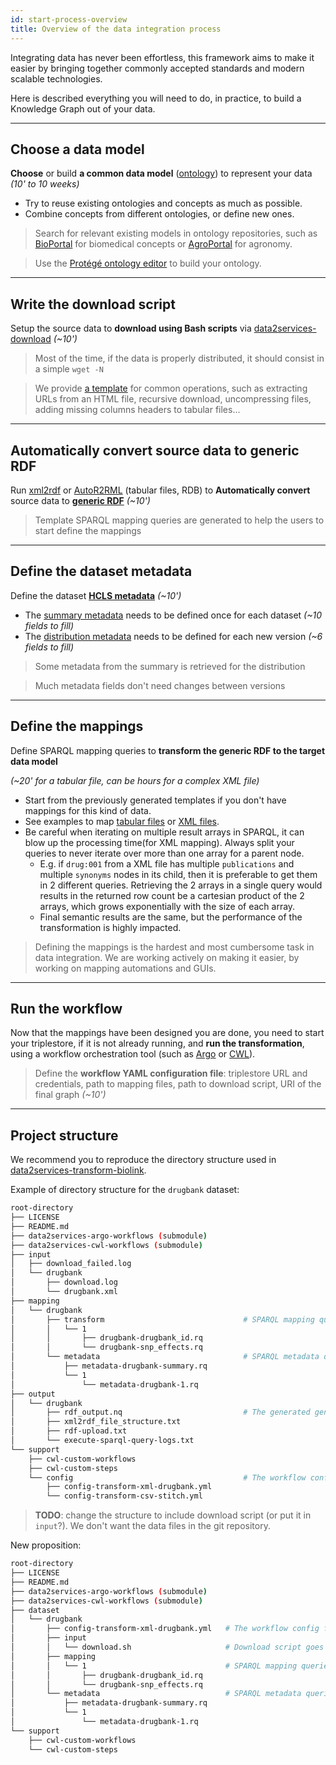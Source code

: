 ```yaml
---
id: start-process-overview
title: Overview of the data integration process
---
```



Integrating data has never been effortless, this framework aims to make it easier by bringing together commonly accepted standards and modern scalable technologies.

Here is described everything you will need to do, in practice, to build a Knowledge Graph out of your data.

---

## Choose a data model

**Choose** or build **a common data model** ([ontology](https://www.w3.org/standards/semanticweb/ontology)) to represent your data *(10' to 10 weeks)*

* Try to reuse existing ontologies and concepts as much as possible.
* Combine concepts from different ontologies, or define new ones.

> Search for relevant existing models in ontology repositories, such as [BioPortal](https://bioportal.bioontology.org/recommender) for biomedical concepts or [AgroPortal](http://agroportal.lirmm.fr/recommender) for agronomy.

> Use the [Protégé ontology editor](https://protege.stanford.edu/) to build your ontology.

---

## Write the download script

Setup the source data to **download using Bash scripts** via [data2services-download](https://github.com/MaastrichtU-IDS/data2services-download) *(~10')*

> Most of the time, if the data is properly distributed, it should consist in a simple `wget -N` 

> We provide [a template](https://github.com/MaastrichtU-IDS/data2services-download/blob/master/datasets/TEMPLATE/download.sh) for common operations, such as extracting URLs from an HTML file, recursive download, uncompressing files, adding missing columns headers to tabular files...

---

## Automatically convert source data to generic RDF

Run [xml2rdf](https://github.com/MaastrichtU-IDS/xml2rdf) or [AutoR2RML](https://github.com/MaastrichtU-IDS/AutoR2RML) (tabular files, RDB) to **Automatically convert** source data to [**generic RDF**](https://raw.githubusercontent.com/MaastrichtU-IDS/data2services-transform-biolink/master/output/stitch-sample/rdf_output.nq) *(~10')*

> Template SPARQL mapping queries are generated to help the users to start define the mappings

---

## Define the dataset metadata

Define the dataset [**HCLS metadata**](https://www.w3.org/TR/hcls-dataset/) *(~10')*

* The [summary metadata](https://github.com/MaastrichtU-IDS/data2services-transform-biolink/blob/master/mapping/drugbank/metadata/1/metadata-drugbank-summary.rq) needs to be defined once for each dataset *(~10 fields to fill)*
* The [distribution metadata](https://github.com/MaastrichtU-IDS/data2services-transform-biolink/blob/master/mapping/drugbank/metadata/1/metadata-drugbank-1.rq) needs to be defined for each new version *(~6 fields to fill)*

> Some metadata from the summary is retrieved for the distribution

> Much metadata fields don't need changes between versions

---

## Define the mappings

Define SPARQL mapping queries to **transform the generic RDF to the target data model** 

*(~20' for a tabular file, can be hours for a complex XML file)*

* Start from the previously generated templates if you don't have mappings for this kind of data.
* See examples to map [tabular files](https://github.com/MaastrichtU-IDS/data2services-transform-biolink/blob/master/mapping/stitch/transform/1/insert-stitch.rq) or [XML files](https://github.com/MaastrichtU-IDS/data2services-transform-biolink/tree/master/mapping/drugbank/transform/1).
* Be careful when iterating on multiple result arrays in SPARQL, it can blow up the processing time(for XML mapping). Always split your queries to never iterate over more than one array for a parent node.
  * E.g. if `drug:001` from a XML file has multiple `publications` and multiple `synonyms` nodes in its child, then it is preferable to get them in 2 different queries. Retrieving the 2 arrays in a single query would results in the returned row count be a cartesian product of the 2 arrays, which grows exponentially with the size of each array.
  * Final semantic results are the same, but the performance of the transformation is highly impacted.

>  Defining the mappings is the hardest and most cumbersome task in data integration. We are working actively on making it easier, by working on mapping automations and GUIs. 

---

## Run the workflow

Now that the mappings have been designed you are done, you need to start your triplestore, if it is not already running, and **run the transformation**, using a workflow orchestration tool (such as [Argo](https://argoproj.github.io/argo/) or [CWL](https://www.commonwl.org/)).

> Define the **workflow YAML configuration file**: triplestore URL and credentials, path to mapping files, path to download script, URI of the final graph *(~10')*

---

## Project structure

We recommend you to reproduce the directory structure used in [data2services-transform-biolink](https://github.com/MaastrichtU-IDS/data2services-transform-biolink).

Example of directory structure for the `drugbank` dataset:

```bash
root-directory
├── LICENSE
├── README.md
├── data2services-argo-workflows (submodule)
├── data2services-cwl-workflows (submodule)
├── input
│   ├── download_failed.log
│   └── drugbank
│       ├── download.log
│       └── drugbank.xml
├── mapping
│   └── drugbank
│       ├── transform								# SPARQL mapping queries goes here 
│       │   └── 1
│       │       ├── drugbank-drugbank_id.rq
│       │       └── drugbank-snp_effects.rq
│       └── metadata								# SPARQL metadata queries goes here 
│           ├── metadata-drugbank-summary.rq
│           └── 1
│               └── metadata-drugbank-1.rq
├── output
│   └── drugbank
│       ├── rdf_output.nq							# The generated generic RDF
│       ├── xml2rdf_file_structure.txt
│       ├── rdf-upload.txt
│       └── execute-sparql-query-logs.txt
└── support
    ├── cwl-custom-workflows
    ├── cwl-custom-steps
    └── config										# The workflow config file 
        ├── config-transform-xml-drugbank.yml
        └── config-transform-csv-stitch.yml
```

> **TODO**: change the structure to include download script (or put it in `input`?). We don't want the data files in the git repository.

New proposition:

```bash
root-directory
├── LICENSE
├── README.md
├── data2services-argo-workflows (submodule)
├── data2services-cwl-workflows (submodule)
├── dataset
│   └── drugbank
│       ├── config-transform-xml-drugbank.yml	# The workflow config file
│       ├── input
│       │   └── download.sh						# Download script goes here
│       ├── mapping
│       │   └── 1								# SPARQL mapping queries goes here 
│       │       ├── drugbank-drugbank_id.rq
│       │       └── drugbank-snp_effects.rq
│       └── metadata							# SPARQL metadata queries goes here 
│           ├── metadata-drugbank-summary.rq
│           └── 1
│               └── metadata-drugbank-1.rq
└── support
    ├── cwl-custom-workflows
    └── cwl-custom-steps
```
